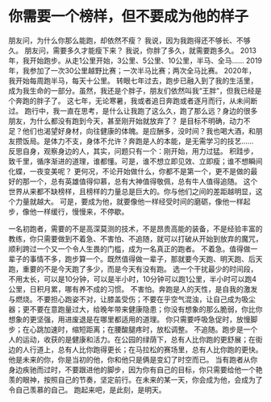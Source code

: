 # 你需要一个榜样，但不要成为他的样子
朋友问，为什么你那么能跑，却依然不瘦？
我说，因为我跑得还不够长、不够久。
朋友问，需要多久才能瘦下来？
我说，你胖了多久，就需要跑多久。
2013年，我开始跑步。从走1公里开始，3公里、5公里、10公里，半马、全马……
2019年，我参加了一次30公里越野比赛；一次半马比赛；两次全马比赛。
2020年，我开始每周跑半马，每天十公里。
转眼七年过去，跑步已融入到了我的生活里，成为我生命的一部分。虽然，我还是个胖子，朋友们依然叫我“王胖”，但我已经是个奔跑的胖子了。
这七年，无论寒暑，我或者追日奔跑或者逐月而行，从未间断过。
跑行中，我一直在思考，是什么让我跑了这么久，跑了那么远？身边的很多朋友，为什么都没有跑到今天，甚至刚开始就放弃了？
是目标不明确，动力不足？他们也渴望好身材，向往健康的体魄。是应酬多，没时间？我也喝大酒，和朋友攒饭局。是体力不支，身体不允许？奔跑是人的本能，是无需学习的技艺……
反思自身，观察身边的人，其实，问题只有一个：刚开始，用力过猛。
积跬步，致千里，循序渐进的道理，谁都懂。可是，谁不想立即见效、立即瘦；谁不想瞬间化蝶，一夜变美呢？
更何况，不论开始做什么，你都不是第一个，更不是做的最好的那一个，总有英雄值得仰慕，总有大神值得敬佩，总有牛人值得追随。
这个世界从来都不缺榜样，且榜样的力量总是巨大的。你与他们之间的差距越明显，这个力量就越大。
可是，要成为他，就要像他一样经受时间的磨砺，像他一样起步，像他一样缓行，慢慢来，不停歇。

一名初跑者，需要的不是高深莫测的技术，不是昂贵高能的装备，不是经验丰富的教练，你只需要做到不着急、不害怕、不追随，就可以打破从开始到放弃的魔咒，顺利跨过一个又一个令人生畏的门槛，成为一名真正的跑者。
不着急。值得做一辈子的事情不多，跑步算一个。既然值得做一辈子，那就要今天跑、明天跑、后天跑，重要的不是今天跑了多少，而是今天有没有跑。
选一个干扰最少的时间段，不用太长，可以是10分钟，可以是半小时，10分钟可以跑1公里，半小时可以跑4公里，日积月累，哪有养不成的习惯。
不害怕。奔跑是人的天性，是自我的激发与燃烧。不要担心跑姿不对，让膝盖受伤；不要在乎空气混浊，让自己成为吸尘器；更不要在意跑量过大，给晚年带来健康隐患；你没有想象的那么脆弱，你比你想象的更坚强，用进废退是在哪里都适用的道理。
你只需要呼吸急促时，放慢脚步；在心跳加速时，缩短距离；在腰酸腿疼时，放松调整。
不追随。跑步是一个人的运动，收获的是健康和活力。在公园的绿荫下，总有人比你跑的更舒展；在街边的人行道上，总有人比你跑得更长；在马拉松的赛场里，总有人比你跑的更快。他是未来的你，你是当初的他，你和他只是俩是变幻了时空而已。
当有跑者从你身边疾驰而过时，不要跟进他的脚步，因为你有自己的目标，你只需要给他一个艳羡的眼神，按照自己的节奏，坚定前行。在未来的某一天，你会成为他，会成为了令自己羡慕的自己。
跑起来吧，是此刻，是明天。








